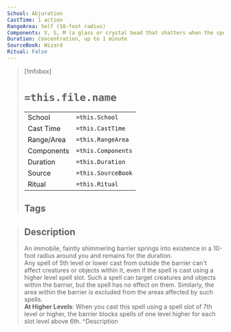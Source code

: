 ```yaml
---
School: Abjuration
CastTime: 1 action
RangeArea: Self (10-foot radius)
Components: V, S, M (a glass or crystal bead that shatters when the spell ends)
Duration: Concentration, up to 1 minute
SourceBook: Wizard
Ritual: False
---
```

> [!infobox]
>
> # `=this.file.name`
> |            |                    |
> | ---------- | ------------------ |
> | School     | `=this.School`     |
> | Cast Time  | `=this.CastTime`   |
> | Range/Area | `=this.RangeArea`  |
> | Components | `=this.Components` |
> | Duration   | `=this.Duration`   |
> | Source     | `=this.SourceBook` |
> | Ritual     | `=this.Ritual`     |
>## Tags
>

> ## Description
> An immobile, faintly shimmering barrier springs into existence in a 10-foot radius around you and remains for the duration.<br> Any spell of 5th level or lower cast from outside the barrier can't affect creatures or objects within it, even if the spell is cast using a higher level spell slot. Such a spell can target creatures and objects within the barrier, but the spell has no effect on them. Similarly, the area within the barrier is excluded from the areas affected by such spells.<br> <b>At Higher Levels</b>: When you cast this spell using a spell slot of 7th level or higher, the barrier blocks spells of one level higher for each slot level above 6th. 
> ^Description